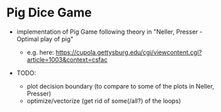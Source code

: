 # Pig Dice Game

- implementation of Pig Game following theory in  "Neller, Presser - Optimal play of pig"
    - e.g. here: https://cupola.gettysburg.edu/cgi/viewcontent.cgi?article=1003&context=csfac 


- TODO:
    - plot decision boundary (to compare to some of the plots in Neller, Presser)
    - optimize/vectorize (get rid of some(/all?) of the loops)


